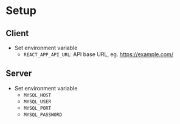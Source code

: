 # Setup

## Client

- Set environment variable
  - `REACT_APP_API_URL`: API base URL, eg. https://example.com/

## Server

- Set environment variable
  - `MYSQL_HOST`
  - `MYSQL_USER`
  - `MYSQL_PORT`
  - `MYSQL_PASSWORD`
